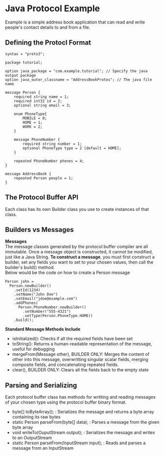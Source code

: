 # Java Protocol Example
Example is a simple address book application that can read and write people's contact details to and from a file. <br>

## Defining the Protocl Format
```
syntax = "proto3";

package tutorial;

option java_package = "com.example.tutorial"; // Specify the java output package
option java_outer_classname = "AddressBookProtos"; // The java file name

message Person {
    required string name = 1;
    required int32 id = 2;
    optional string email = 3;

    enum PhoneType{
        MOBILE = 0;
        HOME = 1;
        WORK = 2;
    }

    message PhoneNumber {
        required string number = 1;
        optional PhoneType type = 2 [default = HOME];
    }

    repeated PhoneNumber phones = 4;
}

message AddressBook {
    repeated Person people = 1;
}
```

## The Protocol Buffer API
Each class has its own Builder class you use to create instances of that class.

## Builders vs Messages
**Messages**<br>
The message classes generated by the protocol buffer compiler are all immutable. Once a message object is constructed, it cannot be modified, just like a Java String. **To construct a message**, you must first construct a builder, set any fields you want to set to your chosen values, then call the builder's build() method. <br>
Below would be the code on how to create a Person message
```
Person john =
  Person.newBuilder()
    .setId(1234)
    .setName("John Doe")
    .setEmail("jdoe@example.com")
    .addPhones(
      Person.PhoneNumber.newBuilder()
        .setNumber("555-4321")
        .setType(Person.PhoneType.HOME))
    .build();
```
**Standard Message Methods Include**
* isInitialized(): Checks if all the required fields have been set
* toString(): Returns a human-readable representation of the message, useful for debugging
* mergeFrom(Message other), BUILDER ONLY: Merges the content of other into this message, overwritting singular scalar fields, merging composite fields, and concatenating repeated fields.
* clear(), BUILDER ONLY: Clears all the fields back to the empty state

## Parsing and Serializing
Each protocol buffer class has methods for writting and reading messages of your chosen type using the protocol buffer binary format.
* byte[] toByteArray(); : Serializes the message and returns a byte array containing its raw bytes
* static Person parseFrom(byte[] data); : Parses a message from the given byte array
* void writeTo(OuputStream output); : Serializes the message and writes to an OutputStream
* static Person parseFrom(InputStream input); : Reads and parses a message from an InputStream